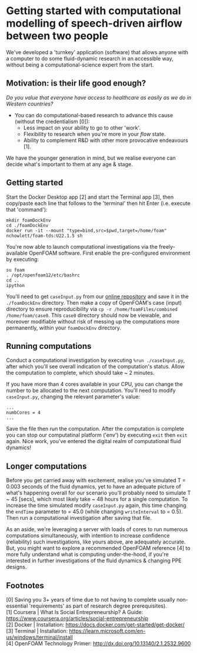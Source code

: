 # Getting started with computational modelling of speech-driven airflow between two people
We've developed a 'turnkey' application (software) that allows anyone with a computer to do some fluid-dynamic research in an accessible way, without being a computational-science expert from the start. 

## Motivation: is their life good enough?
_Do you value that everyone have access to healthcare as easily as we do in Western countries?_
 - You can do computational-based research to advance this cause (without the credentialism [0]):
   - Less impact on your ability to go to other 'work'.
   - Flexibility to research when you're more in your _flow_ state.
   - Ability to complement R&D with other more provocative endeavours [1].

We have the younger generation in mind, but we realise everyone can decide what's important to them at any age & stage.

## Getting started
Start the Docker Desktop app [2] and start the Terminal app [3], then copy/paste each line that follows to the 'terminal' then hit Enter (i.e. execute that 'command'):
```
mkdir foamDockEnv
cd ./foamDockEnv
docker run -it --mount "type=bind,src=$pwd,target=/home/foam" nchowlett/foam-tds:U22.1.5 sh
``` 

You're now able to launch computational investigations via the freely-available OpenFOAM software. First enable the pre-configured environment by executing:
```
su foam
. /opt/openfoam12/etc/bashrc
cd ..
ipython
```
You'll need to get `caseInput.py` from our [online repository](https://github.com/TessellateDataScience/faceShieldOptimisations/tree/main/getStarted) and save it in the `./foamDockEnv` directory. Then make a copy of OpenFOAM's case (input) directory to ensure reproducibility via `cp -r /home/foamFiles/combined /home/foam/case0`. This `case0` directory should now be viewable, and moreover modifiable without risk of messing up the computations more permanently, within your `foamDockEnv` directory.

## Running computations
Conduct a computational investigation by executing `%run ./caseInput.py`, after which you'll see overall indication of the computation's status. Allow the computation to complete, which should take ~ 2 minutes. 

If you have more than 4 cores available in your CPU, you can change the number to be allocated to the next computation. You'll need to modify `caseInput.py`, changing the relevant parameter's value:
```
...
numbCores = 4
...
```
Save the file then run the computation. After the computation is complete you can stop our computatinal platform ('env') by executing `exit` then `exit` again. Nice work, you've entered the digital realm of computational fluid dynamics! 

## Longer computations
Before you get carried away with excitement, realise you've simulated T = 0.003 seconds of the fluid dynamics, yet to have an adequate picture of what's happening overall for our scenario you'll probably need to simulate T ~ 45 [secs], which most likely take ~ 48 hours for a single computation. To increase the time simulated modify `caseInput.py` again, this time changing the `endTime` parameter to	= 45.0 (while changing `writeInterval` to = 0.5). Then run a computational investigation after saving that file.

As an aside, we're leveraging a server with loads of cores to run numerous computations simultaneously, with intention to increase confidence (reliability) such investigations, like yours above, are adequately accurate. But, you might want to explore a recommended OpenFOAM reference [4] to more fully understand what is computing under-the-hood, if you're interested in further investigations of the fluid dynamics & changing PPE designs.

## Footnotes
[0] Saving you 3+ years of time due to not having to complete usually non-essential 'requirements' as part of research degree prerequisites).  
[1] Coursera | What Is Social Entrepreneurship? A Guide: https://www.coursera.org/articles/social-entrepreneurship  
[2] Docker | Installation: https://docs.docker.com/get-started/get-docker/  
[3] Terminal | Installation: https://learn.microsoft.com/en-us/windows/terminal/install  
[4] OpenFOAM Technology Primer: http://dx.doi.org/10.13140/2.1.2532.9600  

